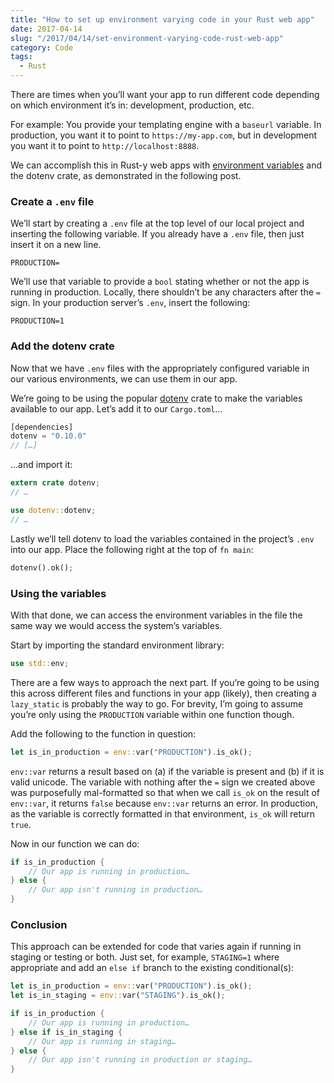 ```yaml
---
title: "How to set up environment varying code in your Rust web app"
date: 2017-04-14
slug: "/2017/04/14/set-environment-varying-code-rust-web-app"
category: Code
tags:
  - Rust
---
```


There are times when you’ll want your app to run different code depending on which environment it’s in: development, production, etc.

For example: You provide your templating engine with a `baseurl` variable. In production, you want it to point to `https://my-app.com`, but in development you want it to point to `http://localhost:8888`.

We can accomplish this in Rust-y web apps with [environment variables](https://en.wikipedia.org/wiki/Environment_variable) and the dotenv crate, as demonstrated in the following post.

### Create a `.env` file

We’ll start by creating a `.env` file at the top level of our local project and inserting the following variable. If you already have a `.env` file, then just insert it on a new line.

```
PRODUCTION=
```

We’ll use that variable to provide a `bool` stating whether or not the app is running in production. Locally, there shouldn’t be any characters after the `=` sign. In your production server’s `.env`, insert the following:

```
PRODUCTION=1
```

### Add the dotenv crate

Now that we have `.env` files with the appropriately configured variable in our various environments, we can use them in our app.

We’re going to be using the popular [dotenv](https://crates.io/crates/dotenv) crate to make the variables available to our app. Let’s add it to our `Cargo.toml`…

```rust
[dependencies]
dotenv = "0.10.0"
// […]
```

…and import it:

```rust
extern crate dotenv;
// …

use dotenv::dotenv;
// …
```

Lastly we’ll tell dotenv to load the variables contained in the project’s `.env` into our app. Place the following right at the top of `fn main`:

```rust
dotenv().ok();
```

### Using the variables

With that done, we can access the environment variables in the file the same way we would access the system’s variables.

Start by importing the standard environment library:

```rust
use std::env;
```

There are a few ways to approach the next part. If you’re going to be using this across different files and functions in your app (likely), then creating a `lazy_static` is probably the way to go. For brevity, I’m going to assume you’re only using the `PRODUCTION` variable within one function though.

Add the following to the function in question:

```rust
let is_in_production = env::var("PRODUCTION").is_ok();
```

`env::var` returns a result based on (a) if the variable is present and (b) if it is valid unicode. The variable with nothing after the `=` sign we created above was purposefully mal-formatted so that when we call `is_ok` on the result of `env::var`, it returns `false` because `env::var` returns an error. In production, as the variable is correctly formatted in that environment, `is_ok` will return `true`.

Now in our function we can do:

```rust
if is_in_production {
    // Our app is running in production…
} else {
    // Our app isn't running in production…
}
```

### Conclusion

This approach can be extended for code that varies again if running in staging or testing or both. Just set, for example, `STAGING=1` where appropriate and add an `else if` branch to the existing conditional(s):

```rust
let is_in_production = env::var("PRODUCTION").is_ok();
let is_in_staging = env::var("STAGING").is_ok();

if is_in_production {
    // Our app is running in production…
} else if is_in_staging {
    // Our app is running in staging…
} else {
    // Our app isn't running in production or staging…
}
```

